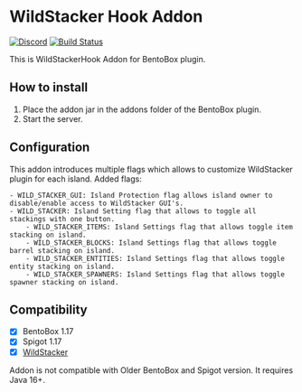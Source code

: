 # WildStacker Hook Addon
[![Discord](https://img.shields.io/discord/272499714048524288.svg?logo=discord)](https://discord.bentobox.world)
[![Build Status](https://ci.codemc.io/buildStatus/icon?job=BONNePlayground/WildStackerHook)](https://ci.codemc.io/job/BONNePlayground/job/WildStackerHook/)

This is WildStackerHook Addon for BentoBox plugin.  

## How to install

1. Place the addon jar in the addons folder of the BentoBox plugin.
2. Start the server.

## Configuration

This addon introduces multiple flags which allows to customize WildStacker plugin for each island.
Added flags:

    - WILD_STACKER_GUI: Island Protection flag allows island owner to disable/enable access to WildStacker GUI's.
    - WILD_STACKER: Island Setting flag that allows to toggle all stackings with one button.
        - WILD_STACKER_ITEMS: Island Settings flag that allows toggle item stacking on island. 
        - WILD_STACKER_BLOCKS: Island Settings flag that allows toggle barrel stacking on island. 
        - WILD_STACKER_ENTITIES: Island Settings flag that allows toggle entity stacking on island. 
        - WILD_STACKER_SPAWNERS: Island Settings flag that allows toggle spawner stacking on island. 

## Compatibility

- [x] BentoBox 1.17
- [x] Spigot 1.17
- [x] [WildStacker](https://www.spigotmc.org/resources/60648/)

Addon is not compatible with Older BentoBox and Spigot version. It requires Java 16+.
